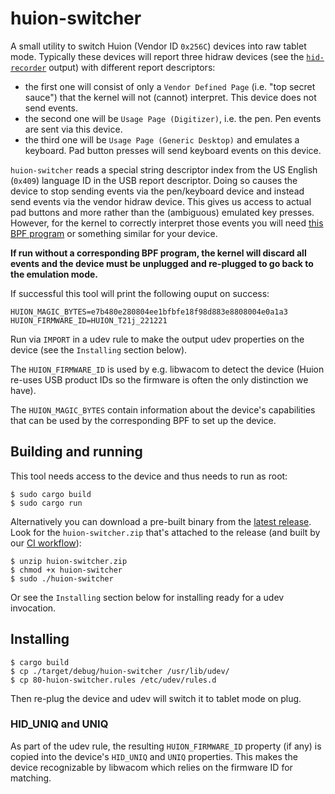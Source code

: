 # huion-switcher

A small utility to switch Huion (Vendor ID `0x256C`) devices into raw tablet
mode. Typically these devices will report three hidraw devices (see the
[`hid-recorder`](https://github.com/hidutils/hid-recorder) output) with
different report descriptors:
- the first one will consist of only a `Vendor Defined Page` (i.e. "top secret
  sauce") that the kernel will not (cannot) interpret. This device does not
  send events.
- the second one will be `Usage Page (Digitizer)`, i.e. the pen. Pen events are
  sent via this device.
- the third one will be `Usage Page (Generic Desktop)` and emulates a keyboard.
  Pad button presses will send keyboard events on this device.

`huion-switcher` reads a special string descriptor index from the US English
(`0x409`) language ID in the USB report descriptor. Doing so causes the
device to stop sending events via the pen/keyboard device and instead send
events via the vendor hidraw device.
This gives us access to actual pad buttons and more rather than the (ambiguous)
emulated key presses. However, for the kernel to correctly interpret those
events you will need [this BPF program](https://gitlab.freedesktop.org/libevdev/udev-hid-bpf/-/merge_requests/85)
or something similar for your device.

**If run without a corresponding BPF program, the kernel will discard
all events and the device must be unplugged and re-plugged to go back to
the emulation mode.**

If successful this tool will print the following ouput on success:
```
HUION_MAGIC_BYTES=e7b480e280804ee1bfbfe18f98d883e8808004e0a1a3
HUION_FIRMWARE_ID=HUION_T21j_221221
```
Run via `IMPORT` in a udev rule to make the output udev properties on the
device (see the `Installing` section below).

The `HUION_FIRMWARE_ID` is used by e.g. libwacom to detect the device (Huion
re-uses USB product IDs so the firmware is often the only distinction we have).

The `HUION_MAGIC_BYTES` contain information about the device's capabilities that
can be used by the corresponding BPF to set up the device.

## Building and running

This tool needs access to the device and thus needs to run as root:
```
$ sudo cargo build
$ sudo cargo run
```

Alternatively you can download a pre-built binary from the
[latest release](https://github.com/whot/huion-switcher/releases). Look for the
`huion-switcher.zip` that's attached to the release (and built by our
[CI workflow](https://github.com/whot/huion-switcher/blob/main/.github/workflows/main.yml)):

```
$ unzip huion-switcher.zip
$ chmod +x huion-switcher
$ sudo ./huion-switcher
```
Or see the `Installing` section below for installing ready for a udev invocation.

## Installing

```
$ cargo build
$ cp ./target/debug/huion-switcher /usr/lib/udev/
$ cp 80-huion-switcher.rules /etc/udev/rules.d
```
Then re-plug the device and udev will switch it to tablet mode on plug.

### HID_UNIQ and UNIQ

As part of the udev rule, the resulting `HUION_FIRMWARE_ID` property (if any)
is copied into the device's `HID_UNIQ` and `UNIQ` properties. This makes the
device recognizable by libwacom which relies on the firmware ID for matching.
